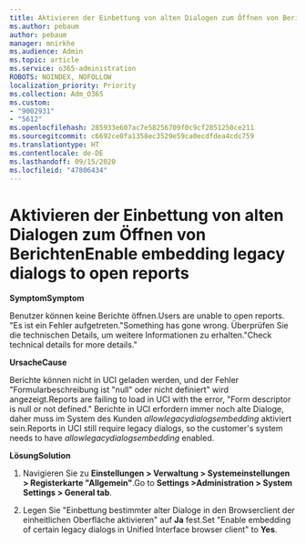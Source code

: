 ```yaml
---
title: Aktivieren der Einbettung von alten Dialogen zum Öffnen von Berichten
ms.author: pebaum
author: pebaum
manager: mnirkhe
ms.audience: Admin
ms.topic: article
ms.service: o365-administration
ROBOTS: NOINDEX, NOFOLLOW
localization_priority: Priority
ms.collection: Adm_O365
ms.custom:
- "9002931"
- "5612"
ms.openlocfilehash: 285933e607ac7e58256709f0c9cf2851250ce211
ms.sourcegitcommit: c6692ce0fa1358ec3529e59ca0ecdfdea4cdc759
ms.translationtype: HT
ms.contentlocale: de-DE
ms.lasthandoff: 09/15/2020
ms.locfileid: "47806434"
---
```

# <a name="enable-embedding-legacy-dialogs-to-open-reports"></a><span data-ttu-id="7c5ea-102">Aktivieren der Einbettung von alten Dialogen zum Öffnen von Berichten</span><span class="sxs-lookup"><span data-stu-id="7c5ea-102">Enable embedding legacy dialogs to open reports</span></span>

<span data-ttu-id="7c5ea-103">**Symptom**</span><span class="sxs-lookup"><span data-stu-id="7c5ea-103">**Symptom**</span></span>

<span data-ttu-id="7c5ea-104">Benutzer können keine Berichte öffnen.</span><span class="sxs-lookup"><span data-stu-id="7c5ea-104">Users are unable to open reports.</span></span> <span data-ttu-id="7c5ea-105">"Es ist ein Fehler aufgetreten.</span><span class="sxs-lookup"><span data-stu-id="7c5ea-105">"Something has gone wrong.</span></span> <span data-ttu-id="7c5ea-106">Überprüfen Sie die technischen Details, um weitere Informationen zu erhalten."</span><span class="sxs-lookup"><span data-stu-id="7c5ea-106">Check technical details for more details."</span></span>

<span data-ttu-id="7c5ea-107">**Ursache**</span><span class="sxs-lookup"><span data-stu-id="7c5ea-107">**Cause**</span></span>

<span data-ttu-id="7c5ea-108">Berichte können nicht in UCI geladen werden, und der Fehler "Formularbeschreibung ist "null" oder nicht definiert" wird angezeigt.</span><span class="sxs-lookup"><span data-stu-id="7c5ea-108">Reports are failing to load in UCI with the error, "Form descriptor is null or not defined."</span></span> <span data-ttu-id="7c5ea-109">Berichte in UCI erfordern immer noch alte Dialoge, daher muss im System des Kunden *allowlegacydialogsembedding* aktiviert sein.</span><span class="sxs-lookup"><span data-stu-id="7c5ea-109">Reports in UCI still require legacy dialogs, so the customer's system needs to have *allowlegacydialogsembedding* enabled.</span></span>

<span data-ttu-id="7c5ea-110">**Lösung**</span><span class="sxs-lookup"><span data-stu-id="7c5ea-110">**Solution**</span></span>

1. <span data-ttu-id="7c5ea-111">Navigieren Sie zu **Einstellungen > Verwaltung > Systemeinstellungen > Registerkarte "Allgemein"**.</span><span class="sxs-lookup"><span data-stu-id="7c5ea-111">Go to **Settings >Administration > System Settings > General tab**.</span></span>

2. <span data-ttu-id="7c5ea-112">Legen Sie "Einbettung bestimmter alter Dialoge in den Browserclient der einheitlichen Oberfläche aktivieren" auf **Ja** fest.</span><span class="sxs-lookup"><span data-stu-id="7c5ea-112">Set "Enable embedding of certain legacy dialogs in Unified Interface browser client" to **Yes**.</span></span>
